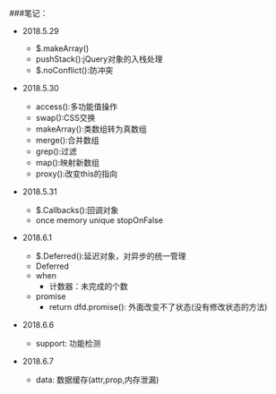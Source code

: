###笔记：
- 2018.5.29
    * $.makeArray()
    * pushStack():jQuery对象的入栈处理
    * $.noConflict():防冲突
- 2018.5.30
    * access():多功能值操作
    * swap():CSS交换
    * makeArray():类数组转为真数组
    * merge():合并数组
    * grep():过滤
    * map():映射新数组
    * proxy():改变this的指向
- 2018.5.31
    * $.Callbacks():回调对象
    * once memory unique stopOnFalse
- 2018.6.1
    * $.Deferred():延迟对象，对异步的统一管理
    * Deferred
    * when
        * 计数器：未完成的个数
    * promise
        * return dfd.promise(): 外面改变不了状态(没有修改状态的方法)
- 2018.6.6
    * support: 功能检测
   
- 2018.6.7
    * data: 数据缓存(attr,prop,内存泄漏)
    
            
        
        